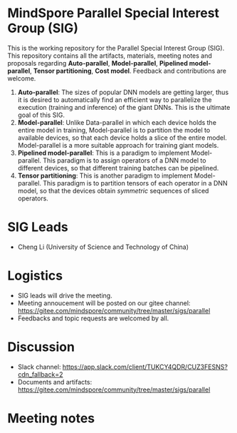 # MindSpore Parallel Special Interest Group (SIG)

This is the working repository for the Parallel Special Interest Group (SIG). This repository contains all the artifacts, materials, meeting notes and proposals regarding **Auto-parallel**, **Model-parallel**, **Pipelined model-parallel**, **Tensor partitioning**, **Cost model**. Feedback and contributions are welcome.
1. **Auto-parallel**: The sizes of popular DNN models are getting larger, thus it is desired to automatically find an efficient way to parallelize the execution (training and inference) of the giant DNNs. This is the ultimate goal of this SIG.
2. **Model-parallel**: Unlike Data-parallel in which each device holds the entire model in training, Model-parallel is to partition the model to available devices, so that each device holds a slice of the entire model. Model-parallel is a more suitable approach for training giant models.
3. **Pipelined model-parallel**: This is a paradigm to implement Model-parallel. This paradigm is to assign operators of a DNN model to different devices, so that different training batches can be pipelined.
4. **Tensor partitioning**: This is another paradigm to implement Model-parallel. This paradigm is to partition tensors of each operator in a DNN model, so that the devices obtain *symmetric* sequences of sliced operators.

# SIG Leads

* Cheng Li (University of Science and Technology of China)

# Logistics

* SIG leads will drive the meeting.
* Meeting annoucement will be posted on our gitee channel: https://gitee.com/mindspore/community/tree/master/sigs/parallel
* Feedbacks and topic requests are welcomed by all.

# Discussion

* Slack channel: https://app.slack.com/client/TUKCY4QDR/CUZ3FESNS?cdn_fallback=2
* Documents and artifacts: https://gitee.com/mindspore/community/tree/master/sigs/parallel

# Meeting notes